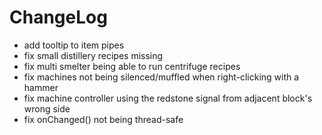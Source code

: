 # ChangeLog

* add tooltip to item pipes
* fix small distillery recipes missing
* fix multi smelter being able to run centrifuge recipes
* fix machines not being silenced/muffled when right-clicking with a hammer
* fix machine controller using the redstone signal from adjacent block's wrong side
* fix onChanged() not being thread-safe